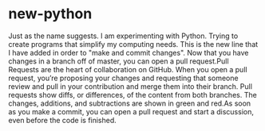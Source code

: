 # new-python
Just as the name suggests. I am experimenting with Python. Trying to create programs that simplify my computing needs. 
This is the new line that I have added in order to "make and commit changes".
Now that you have changes in a branch off of master, you can open a pull request.Pull Requests are the heart of collaboration on GitHub. When you open a pull request, you’re proposing your changes and requesting that someone review and pull in your contribution and merge them into their branch. Pull requests show diffs, or differences, of the content from both branches. The changes, additions, and subtractions are shown in green and red.As soon as you make a commit, you can open a pull request and start a discussion, even before the code is finished.
